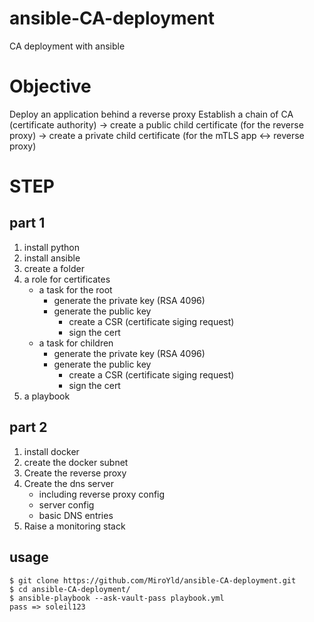 # ansible-CA-deployment
CA deployment with ansible

# Objective

Deploy an application behind a reverse proxy
Establish a chain of CA (certificate authority)
-> create a public child certificate (for the reverse proxy)
-> create a private child certificate (for the mTLS app <-> reverse proxy)

# STEP

## part 1
1. install python
1. install ansible
2. create a folder
3. a role for certificates
    - a task for the root
        - generate the private key (RSA 4096)
        - generate the public key
            - create a CSR (certificate siging request)
            - sign the cert
    - a task for children
        - generate the private key (RSA 4096)
        - generate the public key
            - create a CSR (certificate siging request)
            - sign the cert
4. a playbook

## part 2
1. install docker
2. create the docker subnet
3. Create the reverse proxy
4. Create the dns server
    - including reverse proxy config
    - server config
    - basic DNS entries
5. Raise a monitoring stack
## usage
```
$ git clone https://github.com/MiroYld/ansible-CA-deployment.git
$ cd ansible-CA-deployment/
$ ansible-playbook --ask-vault-pass playbook.yml
pass => soleil123
```
